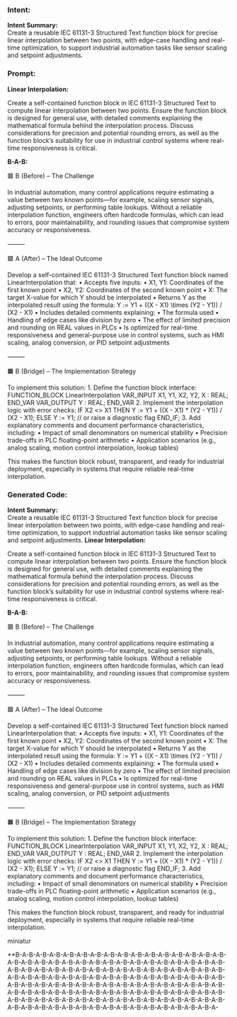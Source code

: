 ### Intent:
**Intent Summary:**  
Create a reusable IEC 61131-3 Structured Text function block for precise linear interpolation between two points, with edge-case handling and real-time optimization, to support industrial automation tasks like sensor scaling and setpoint adjustments.

### Prompt:
**Linear Interpolation:**

Create a self-contained function block in IEC 61131-3 Structured Text to compute linear interpolation between two points. Ensure the function block is designed for general use, with detailed comments explaining the mathematical formula behind the interpolation process. Discuss considerations for precision and potential rounding errors, as well as the function block’s suitability for use in industrial control systems where real-time responsiveness is critical.

**B-A-B:**

🟥 B (Before) – The Challenge

In industrial automation, many control applications require estimating a value between two known points—for example, scaling sensor signals, adjusting setpoints, or performing table lookups. Without a reliable interpolation function, engineers often hardcode formulas, which can lead to errors, poor maintainability, and rounding issues that compromise system accuracy or responsiveness.

⸻

🟩 A (After) – The Ideal Outcome

Develop a self-contained IEC 61131-3 Structured Text function block named LinearInterpolation that:
	•	Accepts five inputs:
	•	X1, Y1: Coordinates of the first known point
	•	X2, Y2: Coordinates of the second known point
	•	X: The target X-value for which Y should be interpolated
	•	Returns Y as the interpolated result using the formula:
Y := Y1 + ((X - X1) \times (Y2 - Y1)) / (X2 - X1)
	•	Includes detailed comments explaining:
	•	The formula used
	•	Handling of edge cases like division by zero
	•	The effect of limited precision and rounding on REAL values in PLCs
	•	Is optimized for real-time responsiveness and general-purpose use in control systems, such as HMI scaling, analog conversion, or PID setpoint adjustments

⸻

🟧 B (Bridge) – The Implementation Strategy

To implement this solution:
	1.	Define the function block interface:
 FUNCTION_BLOCK LinearInterpolation
VAR_INPUT
    X1, Y1, X2, Y2, X : REAL;
END_VAR
VAR_OUTPUT
    Y : REAL;
END_VAR
	2.	Implement the interpolation logic with error checks:
 IF X2 <> X1 THEN
    Y := Y1 + ((X - X1) * (Y2 - Y1)) / (X2 - X1);
ELSE
    Y := Y1; // or raise a diagnostic flag
END_IF;
	3.	Add explanatory comments and document performance characteristics, including:
	•	Impact of small denominators on numerical stability
	•	Precision trade-offs in PLC floating-point arithmetic
	•	Application scenarios (e.g., analog scaling, motion control interpolation, lookup tables)

This makes the function block robust, transparent, and ready for industrial deployment, especially in systems that require reliable real-time interpolation.

### Generated Code:
**Intent Summary:**  
Create a reusable IEC 61131-3 Structured Text function block for precise linear interpolation between two points, with edge-case handling and real-time optimization, to support industrial automation tasks like sensor scaling and setpoint adjustments.
**Linear Interpolation:**

Create a self-contained function block in IEC 61131-3 Structured Text to compute linear interpolation between two points. Ensure the function block is designed for general use, with detailed comments explaining the mathematical formula behind the interpolation process. Discuss considerations for precision and potential rounding errors, as well as the function block’s suitability for use in industrial control systems where real-time responsiveness is critical.

**B-A-B:**

🟥 B (Before) – The Challenge

In industrial automation, many control applications require estimating a value between two known points—for example, scaling sensor signals, adjusting setpoints, or performing table lookups. Without a reliable interpolation function, engineers often hardcode formulas, which can lead to errors, poor maintainability, and rounding issues that compromise system accuracy or responsiveness.

⸻

🟩 A (After) – The Ideal Outcome

Develop a self-contained IEC 61131-3 Structured Text function block named LinearInterpolation that:
	•	Accepts five inputs:
	•	X1, Y1: Coordinates of the first known point
	•	X2, Y2: Coordinates of the second known point
	•	X: The target X-value for which Y should be interpolated
	•	Returns Y as the interpolated result using the formula:
Y := Y1 + ((X - X1) \times (Y2 - Y1)) / (X2 - X1)
	•	Includes detailed comments explaining:
	•	The formula used
	•	Handling of edge cases like division by zero
	•	The effect of limited precision and rounding on REAL values in PLCs
	•	Is optimized for real-time responsiveness and general-purpose use in control systems, such as HMI scaling, analog conversion, or PID setpoint adjustments

⸻

🟧 B (Bridge) – The Implementation Strategy

To implement this solution:
	1.	Define the function block interface:
 FUNCTION_BLOCK LinearInterpolation
VAR_INPUT
    X1, Y1, X2, Y2, X : REAL;
END_VAR
VAR_OUTPUT
    Y : REAL;
END_VAR
	2.	Implement the interpolation logic with error checks:
 IF X2 <> X1 THEN
    Y := Y1 + ((X - X1) * (Y2 - Y1)) / (X2 - X1);
ELSE
    Y := Y1; // or raise a diagnostic flag
END_IF;
	3.	Add explanatory comments and document performance characteristics, including:
	•	Impact of small denominators on numerical stability
	•	Precision trade-offs in PLC floating-point arithmetic
	•	Application scenarios (e.g., analog scaling, motion control interpolation, lookup tables)

This makes the function block robust, transparent, and ready for industrial deployment, especially in systems that require reliable real-time interpolation.

 miniatur

**B-A-B-A-B-A-B-A-B-A-B-A-B-A-B-A-B-A-B-A-B-A-B-A-B-A-B-A-B-A-B-A-B-A-B-A-B-A-B-A-B-A-B-A-B-A-B-A-B-A-B-A-B-A-B-A-B-A-B-A-B-A-B-A-B-A-B-A-B-A-B-A-B-A-B-A-B-A-B-A-B-A-B-A-B-A-B-A-B-A-B-A-B-A-B-A-B-A-B-A-B-A-B-A-B-A-B-A-B-A-B-A-B-A-B-A-B-A-B-A-B-A-B-A-B-A-B-A-B-A-B-A-B-A-B-A-B-A-B-A-B-A-B-A-B-A-B-A-B-A-B-A-B-A-B-A-B-A-B-A-B-A-B-A-B-A-B-A-B-A-B-A-B-A-B-A-B-A-B-A-B-A-B-A-B-A-B-A-B-A-B-A-B-A-B-A-B-A-B-A-B-A-B-A-B-A-B-A-B-A-B-A-B-A-B-A-B-A-B-A-B-A-B-A-B-A-B-A-B-A-B-A-B-A-B-A-B-A-B-A-B-A-B-A-B-A-B-A-B-A-B-A-B-A-
